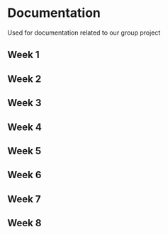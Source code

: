 # Documentation
Used for documentation related to our group project

## Week 1


## Week 2


## Week 3


## Week 4


## Week 5


## Week 6


## Week 7


## Week 8


